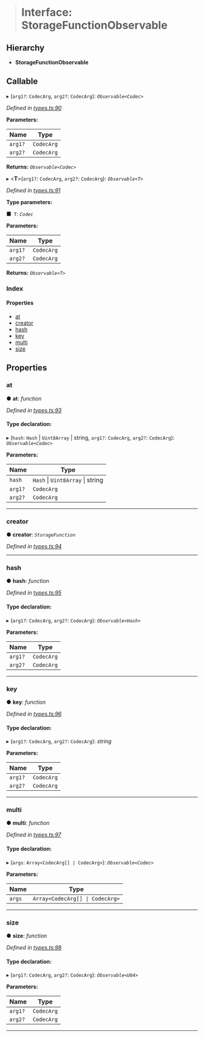 > # Interface: StorageFunctionObservable

## Hierarchy

* **StorageFunctionObservable**

## Callable

▸ (`arg1?`: `CodecArg`, `arg2?`: `CodecArg`): *`Observable<Codec>`*

*Defined in [types.ts:90](https://github.com/polkadot-js/api/blob/b517613/packages/api/src/types.ts#L90)*

**Parameters:**

Name | Type |
------ | ------ |
`arg1?` | `CodecArg` |
`arg2?` | `CodecArg` |

**Returns:** *`Observable<Codec>`*

▸ <**T**>(`arg1?`: `CodecArg`, `arg2?`: `CodecArg`): *`Observable<T>`*

*Defined in [types.ts:91](https://github.com/polkadot-js/api/blob/b517613/packages/api/src/types.ts#L91)*

**Type parameters:**

■` T`: *`Codec`*

**Parameters:**

Name | Type |
------ | ------ |
`arg1?` | `CodecArg` |
`arg2?` | `CodecArg` |

**Returns:** *`Observable<T>`*

### Index

#### Properties

* [at](_types_.storagefunctionobservable.md#at)
* [creator](_types_.storagefunctionobservable.md#creator)
* [hash](_types_.storagefunctionobservable.md#hash)
* [key](_types_.storagefunctionobservable.md#key)
* [multi](_types_.storagefunctionobservable.md#multi)
* [size](_types_.storagefunctionobservable.md#size)

## Properties

###  at

● **at**: *function*

*Defined in [types.ts:93](https://github.com/polkadot-js/api/blob/b517613/packages/api/src/types.ts#L93)*

#### Type declaration:

▸ (`hash`: `Hash` | `Uint8Array` | string, `arg1?`: `CodecArg`, `arg2?`: `CodecArg`): *`Observable<Codec>`*

**Parameters:**

Name | Type |
------ | ------ |
`hash` | `Hash` \| `Uint8Array` \| string |
`arg1?` | `CodecArg` |
`arg2?` | `CodecArg` |

___

###  creator

● **creator**: *`StorageFunction`*

*Defined in [types.ts:94](https://github.com/polkadot-js/api/blob/b517613/packages/api/src/types.ts#L94)*

___

###  hash

● **hash**: *function*

*Defined in [types.ts:95](https://github.com/polkadot-js/api/blob/b517613/packages/api/src/types.ts#L95)*

#### Type declaration:

▸ (`arg1?`: `CodecArg`, `arg2?`: `CodecArg`): *`Observable<Hash>`*

**Parameters:**

Name | Type |
------ | ------ |
`arg1?` | `CodecArg` |
`arg2?` | `CodecArg` |

___

###  key

● **key**: *function*

*Defined in [types.ts:96](https://github.com/polkadot-js/api/blob/b517613/packages/api/src/types.ts#L96)*

#### Type declaration:

▸ (`arg1?`: `CodecArg`, `arg2?`: `CodecArg`): *string*

**Parameters:**

Name | Type |
------ | ------ |
`arg1?` | `CodecArg` |
`arg2?` | `CodecArg` |

___

###  multi

● **multi**: *function*

*Defined in [types.ts:97](https://github.com/polkadot-js/api/blob/b517613/packages/api/src/types.ts#L97)*

#### Type declaration:

▸ (`args`: `Array<CodecArg[] | CodecArg>`): *`Observable<Codec>`*

**Parameters:**

Name | Type |
------ | ------ |
`args` | `Array<CodecArg[] \| CodecArg>` |

___

###  size

● **size**: *function*

*Defined in [types.ts:98](https://github.com/polkadot-js/api/blob/b517613/packages/api/src/types.ts#L98)*

#### Type declaration:

▸ (`arg1?`: `CodecArg`, `arg2?`: `CodecArg`): *`Observable<U64>`*

**Parameters:**

Name | Type |
------ | ------ |
`arg1?` | `CodecArg` |
`arg2?` | `CodecArg` |

___